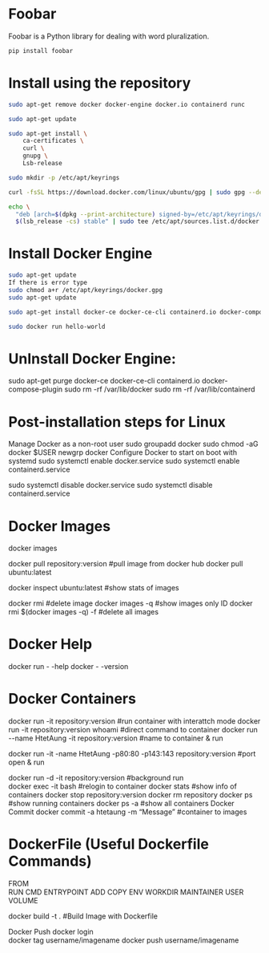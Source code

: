 # Foobar

Foobar is a Python library for dealing with word pluralization.


```bash
pip install foobar
```



# Install using the repository

```bash
sudo apt-get remove docker docker-engine docker.io containerd runc

sudo apt-get update

sudo apt-get install \
    ca-certificates \
    curl \
    gnupg \
    Lsb-release

sudo mkdir -p /etc/apt/keyrings

curl -fsSL https://download.docker.com/linux/ubuntu/gpg | sudo gpg --dearmor -o /etc/apt/keyrings/docker.gpg

echo \
  "deb [arch=$(dpkg --print-architecture) signed-by=/etc/apt/keyrings/docker.gpg] https://download.docker.com/linux/ubuntu \
  $(lsb_release -cs) stable" | sudo tee /etc/apt/sources.list.d/docker.list > /dev/null
```

# Install Docker Engine
```bash
sudo apt-get update
If there is error type 
sudo chmod a+r /etc/apt/keyrings/docker.gpg
sudo apt-get update

sudo apt-get install docker-ce docker-ce-cli containerd.io docker-compose-plugin

sudo docker run hello-world
```

# UnInstall Docker Engine:
sudo apt-get purge docker-ce docker-ce-cli containerd.io docker-compose-plugin
sudo rm -rf /var/lib/docker
sudo rm -rf /var/lib/containerd
 
# Post-installation steps for Linux
Manage Docker as a non-root user
sudo groupadd docker
sudo chmod -aG docker $USER
newgrp docker
Configure Docker to start on boot with systemd
sudo systemctl enable docker.service
sudo systemctl enable containerd.service

sudo systemctl disable docker.service
sudo systemctl disable containerd.service

# Docker Images 
docker images

docker pull repository:version      #pull image from docker hub 
docker pull ubuntu:latest           

docker inspect ubuntu:latest         #show stats of images

docker rmi <images ID>              #delete image
docker images -q                   #show images only ID
docker rmi $(docker images -q) -f       #delete all images 

# Docker Help 
    
docker run - -help 
docker - -version

# Docker Containers
docker run -it repository:version   #run container with interattch mode
docker run -it repository:version whoami  #direct command to container 
docker run --name HtetAung -it repository:version  #name to container & run 

docker run  -it  -name HtetAung  -p80:80 -p143:143 repository:version #port open & run 

docker run -d -it repository:version  #background run    
docker exec -it <ID> bash   #relogin to container
docker stats <ID>  #show info of containers
docker stop repository:version 
docker rm repository
docker ps         #show running containers
docker ps -a     #show all containers
Docker Commit
docker commit -a htetaung -m “Message” <ID>  <imagename>      #container to images 


# DockerFile (Useful Dockerfile Commands)

FROM     
RUN 
CMD
ENTRYPOINT
ADD
COPY
ENV
WORKDIR
MAINTAINER
USER
VOLUME



docker build -t  <name> .             #Build Image with Dockerfile


Docker Push
docker login     
docker tag <imageID>  username/imagename
docker push username/imagename


